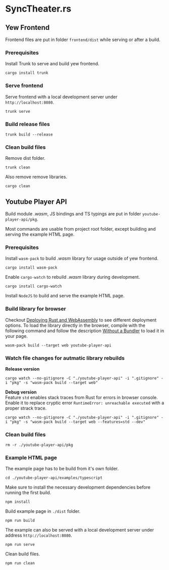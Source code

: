 # SyncTheater.rs


## Yew Frontend

Frontend files are put in folder `frontend/dist` while serving or after a build.

### Prerequisites

Install Trunk to serve and build yew frontend.
```SH
cargo install trunk
```

### Serve frontend

Serve frontend with a local development server under `http://localhost:8080`.

```SH
trunk serve
```

### Build release files

```SH
trunk build --release
```

### Clean build files

Remove dist folder.
```SH
trunk clean
```

Also remove remove libraries.
```SH
cargo clean
```

## Youtube Player API

Build module *.wasm*, JS bindings and TS typings are put in folder `youtube-player-api/pkg`.

Most commands are usable from project root folder, except building and serving the example HTML page.

### Prerequisites

Install `wasm-pack` to build *.wasm* library for usage outside of yew frontend.
```SH
cargo install wasm-pack
```

Enable `cargo-watch` to rebuild *.wasm* library during development.
```SH
cargo install cargo-watch
```

Install `NodeJS` to build and serve the example HTML page.

### Build library for browser

Checkout [Deploying Rust and WebAssembly](https://rustwasm.github.io/docs/wasm-bindgen/reference/deployment.html) to see different deployment options.
To load the library directly in the browser, compile with the following command and follow the description [Without a Bundler](https://rustwasm.github.io/docs/wasm-bindgen/examples/without-a-bundler.html) to load it in your page.

```SH
wasm-pack build --target web youtube-player-api
```

### Watch file changes for autmatic library rebuilds

**Release version**
```SH
cargo watch --no-gitignore -C "./youtube-player-api" -i ".gitignore" -i "pkg" -s "wasm-pack build --target web"
```

**Debug version**  
Feature `std` enables stack traces from Rust for errors in browser console.
Enable it to replace cryptic error `RuntimeError: unreachable executed` with a proper strack trace.
```SH
cargo watch --no-gitignore -C "./youtube-player-api" -i ".gitignore" -i "pkg" -s "wasm-pack build --target web --features=std --dev"
```

### Clean build files

```SH
rm -r ./youtube-player-api/pkg
```

### Example HTML page

The example page has to be build from it's own folder.

```SH
cd ./youtube-player-api/examples/typescript
```

Make sure to install the necessary development dependencies before running the first build.

```SH
npm install
```

Build example page in `./dist` folder.

```SH
npm run build
```

The example can also be served with a local development server under address `http://localhost:8080`.

```SH
npm run serve
```

Clean build files.

```SH
npm run clean
```
